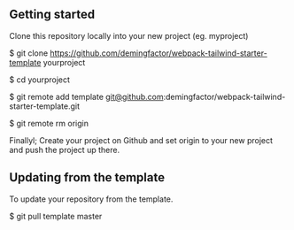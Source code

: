 ## Getting started

Clone this repository locally into your new project (eg. myproject)

$ git clone https://github.com/demingfactor/webpack-tailwind-starter-template yourproject

$ cd yourproject

$ git remote add template git@github.com:demingfactor/webpack-tailwind-starter-template.git

$ git remote rm origin

Finallyl; Create your project on Github and set origin to your new project and push the project up there.


## Updating from the template

To update your repository from the template.

$ git pull template master











